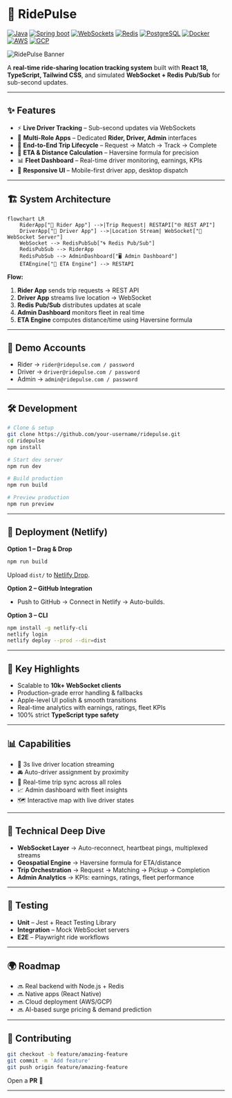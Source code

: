 # 🚖 RidePulse

[![Java](https://img.shields.io/badge/Next.js-18.0-green.svg)](https://www.next.jslang.org/)
[![Spring boot](https://img.shields.io/badge/SpringBoot-3.8+-yellow.svg)](https://www.SpringBootlang.org/)
[![WebSockets](https://img.shields.io/badge/WebSockets-5.2-brown.svg)](https://www.WebSocketslang.org/)
[![Redis](https://img.shields.io/badge/Redis-8.2-pink.svg)](https://www.Redislang.org/)
[![PostgreSQL](https://img.shields.io/badge/PostgreSQL-3.8+-orange.svg)](https://www.PostgreSQLlang.org/)
[![Docker](https://img.shields.io/badge/Docker-1.2+-yellow.svg)](https://www.Dockerlang.org/)
[![AWS](https://img.shields.io/badge/AWS-2.5+-pink.svg)](https://www.AWSlang.org/)
[![GCP](https://img.shields.io/badge/GCP-1.0+-red.svg)](https://www.GCPlang.org/)

![RidePulse Banner](https://capsule-render.vercel.app/api?type=rect&color=0:4F46E5,100:0EA5E9&height=150&section=header&text=RidePulse%20🚖&fontSize=50&fontColor=ffffff)

A **real-time ride-sharing location tracking system** built with **React 18, TypeScript, Tailwind CSS**, and simulated **WebSocket + Redis Pub/Sub** for sub-second updates.

---

## ✨ Features
- ⚡ **Live Driver Tracking** – Sub-second updates via WebSockets
- 👥 **Multi-Role Apps** – Dedicated **Rider, Driver, Admin** interfaces
- 🚗 **End-to-End Trip Lifecycle** – Request → Match → Track → Complete
- 📍 **ETA & Distance Calculation** – Haversine formula for precision
- 📊 **Fleet Dashboard** – Real-time driver monitoring, earnings, KPIs
- 📱 **Responsive UI** – Mobile-first driver app, desktop dispatch

---

## 🏗️ System Architecture

```mermaid
flowchart LR
    RiderApp["📱 Rider App"] -->|Trip Request| RESTAPI["🌐 REST API"]
    DriverApp["🚖 Driver App"] -->|Location Stream| WebSocket["🔌 WebSocket Server"]
    WebSocket --> RedisPubSub["🌀 Redis Pub/Sub"]
    RedisPubSub --> RiderApp
    RedisPubSub --> AdminDashboard["🖥️ Admin Dashboard"]
    ETAEngine["📍 ETA Engine"] --> RESTAPI
```

**Flow:**
1. **Rider App** sends trip requests → REST API
2. **Driver App** streams live location → WebSocket
3. **Redis Pub/Sub** distributes updates at scale
4. **Admin Dashboard** monitors fleet in real time
5. **ETA Engine** computes distance/time using Haversine formula

---

## 📱 Demo Accounts
- Rider → `rider@ridepulse.com / password`
- Driver → `driver@ridepulse.com / password`
- Admin → `admin@ridepulse.com / password`

---

## 🛠️ Development

```bash
# Clone & setup
git clone https://github.com/your-username/ridepulse.git
cd ridepulse
npm install

# Start dev server
npm run dev

# Build production
npm run build

# Preview production
npm run preview
```

---

## 🚀 Deployment (Netlify)

**Option 1 – Drag & Drop**
```bash
npm run build
```
Upload `dist/` to [Netlify Drop](https://app.netlify.com/drop).

**Option 2 – GitHub Integration**
- Push to GitHub → Connect in Netlify → Auto-builds.

**Option 3 – CLI**
```bash
npm install -g netlify-cli
netlify login
netlify deploy --prod --dir=dist
```

---

## 🎯 Key Highlights
- Scalable to **10k+ WebSocket clients**
- Production-grade error handling & fallbacks
- Apple-level UI polish & smooth transitions
- Real-time analytics with earnings, ratings, fleet KPIs
- 100% strict **TypeScript type safety**

---

## 📊 Capabilities
- 🔴 3s live driver location streaming
- 🚘 Auto-driver assignment by proximity
- 🔄 Real-time trip sync across all roles
- 📈 Admin dashboard with fleet insights
- 🗺️ Interactive map with live driver states

---

## 🔧 Technical Deep Dive
- **WebSocket Layer** → Auto-reconnect, heartbeat pings, multiplexed streams
- **Geospatial Engine** → Haversine formula for ETA/distance
- **Trip Orchestration** → Request → Matching → Pickup → Completion
- **Admin Analytics** → KPIs: earnings, ratings, fleet performance

---

## 🧪 Testing
- **Unit** – Jest + React Testing Library
- **Integration** – Mock WebSocket servers
- **E2E** – Playwright ride workflows

---

## 🌍 Roadmap
- 🔜 Real backend with Node.js + Redis
- 🔜 Native apps (React Native)
- 🔜 Cloud deployment (AWS/GCP)
- 🔜 AI-based surge pricing & demand prediction

---

## 🤝 Contributing

```bash
git checkout -b feature/amazing-feature
git commit -m 'Add feature'
git push origin feature/amazing-feature
```
Open a **PR** 🚀

---

